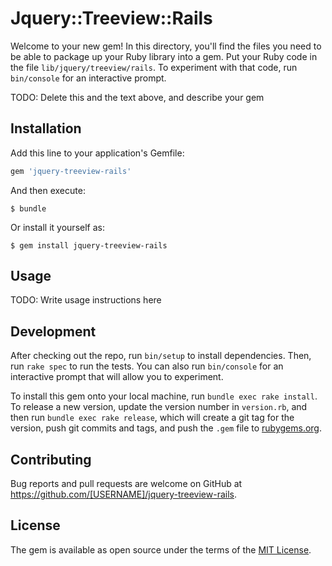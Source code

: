 # Jquery::Treeview::Rails

Welcome to your new gem! In this directory, you'll find the files you need to be able to package up your Ruby library into a gem. Put your Ruby code in the file `lib/jquery/treeview/rails`. To experiment with that code, run `bin/console` for an interactive prompt.

TODO: Delete this and the text above, and describe your gem

## Installation

Add this line to your application's Gemfile:

```ruby
gem 'jquery-treeview-rails'
```

And then execute:

    $ bundle

Or install it yourself as:

    $ gem install jquery-treeview-rails

## Usage

TODO: Write usage instructions here

## Development

After checking out the repo, run `bin/setup` to install dependencies. Then, run `rake spec` to run the tests. You can also run `bin/console` for an interactive prompt that will allow you to experiment.

To install this gem onto your local machine, run `bundle exec rake install`. To release a new version, update the version number in `version.rb`, and then run `bundle exec rake release`, which will create a git tag for the version, push git commits and tags, and push the `.gem` file to [rubygems.org](https://rubygems.org).

## Contributing

Bug reports and pull requests are welcome on GitHub at https://github.com/[USERNAME]/jquery-treeview-rails.

## License

The gem is available as open source under the terms of the [MIT License](https://opensource.org/licenses/MIT).
